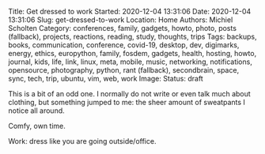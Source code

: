 Title: Get dressed to work
Started: 2020-12-04 13:31:06
Date: 2020-12-04 13:31:06
Slug: get-dressed-to-work
Location: Home
Authors: Michiel Scholten
Category: 
conferences, family, gadgets, howto, photo, posts (fallback), projects, reactions, reading, study, thoughts, trips
Tags: 
backups, books, communication, conference, covid-19, desktop, dev, digimarks, energy, ethics, europython, family, fosdem, gadgets, health, hosting, howto, journal, kids, life, link, linux, meta, mobile, music, networking, notifications, opensource, photography, python, rant (fallback), secondbrain, space, sync, tech, trip, ubuntu, vim, web, work
Image: 
Status: draft

This is a bit of an odd one. I normally do not write or even talk much about clothing, but something jumped to me: the sheer amount of sweatpants I notice all around.

Comfy, own time.

Work: dress like you are going outside/office.
